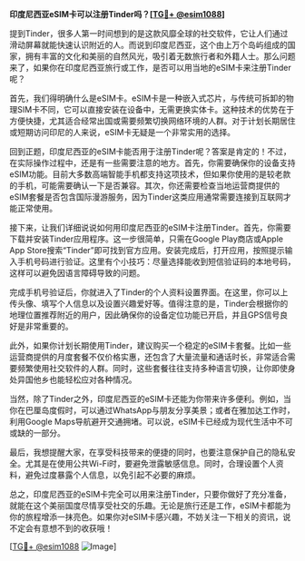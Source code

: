 **印度尼西亚eSIM卡可以注册Tinder吗？[[TG💪+ @esim1088](https://t.me/s/esim1088)]**

提到Tinder，很多人第一时间想到的是这款风靡全球的社交软件，它让人们通过滑动屏幕就能快速认识附近的人。而说到印度尼西亚，这个由上万个岛屿组成的国家，拥有丰富的文化和美丽的自然风光，吸引着无数旅行者和外籍人士。那么问题来了，如果你在印度尼西亚旅行或工作，是否可以用当地的eSIM卡来注册Tinder呢？

首先，我们得明确什么是eSIM卡。eSIM卡是一种嵌入式芯片，与传统可拆卸的物理SIM卡不同，它可以直接安装在设备中，无需更换实体卡。这种技术的优势在于方便快捷，尤其适合经常出国或需要频繁切换网络环境的人群。对于计划长期居住或短期访问印尼的人来说，eSIM卡无疑是一个非常实用的选择。

回到正题，印度尼西亚的eSIM卡能否用于注册Tinder呢？答案是肯定的！不过，在实际操作过程中，还是有一些需要注意的地方。首先，你需要确保你的设备支持eSIM功能。目前大多数高端智能手机都支持这项技术，但如果你使用的是较老款的手机，可能需要确认一下是否兼容。其次，你还需要检查当地运营商提供的eSIM套餐是否包含国际漫游服务，因为Tinder这类应用通常需要连接到互联网才能正常使用。

接下来，让我们详细说说如何用印度尼西亚的eSIM卡注册Tinder。首先，你需要下载并安装Tinder应用程序。这一步很简单，只需在Google Play商店或Apple App Store搜索“Tinder”即可找到官方应用。安装完成后，打开应用，按照提示输入手机号码进行验证。这里有个小技巧：尽量选择能收到短信验证码的本地号码，这样可以避免因语言障碍导致的问题。

完成手机号验证后，你就进入了Tinder的个人资料设置界面。在这里，你可以上传头像、填写个人信息以及设置兴趣爱好等。值得注意的是，Tinder会根据你的地理位置推荐附近的用户，因此确保你的设备定位功能已开启，并且GPS信号良好是非常重要的。

此外，如果你计划长期使用Tinder，建议购买一个稳定的eSIM卡套餐。比如一些运营商提供的月度套餐不仅价格实惠，还包含了大量流量和通话时长，非常适合需要频繁使用社交软件的人群。同时，这些套餐往往支持多种语言切换，让你即使身处异国他乡也能轻松应对各种情况。

当然，除了Tinder之外，印度尼西亚的eSIM卡还能为你带来许多便利。例如，当你在巴厘岛度假时，可以通过WhatsApp与朋友分享美景；或者在雅加达工作时，利用Google Maps导航避开交通拥堵。可以说，eSIM卡已经成为现代生活中不可或缺的一部分。

最后，我想提醒大家，在享受科技带来的便捷的同时，也要注意保护自己的隐私安全。尤其是在使用公共Wi-Fi时，要避免泄露敏感信息。同时，合理设置个人资料，避免过度暴露个人信息，以免引起不必要的麻烦。

总之，印度尼西亚的eSIM卡完全可以用来注册Tinder，只要你做好了充分准备，就能在这个美丽国度尽情享受社交的乐趣。无论是旅行还是工作，eSIM卡都能为你的旅程增添一抹亮色。如果你对eSIM卡感兴趣，不妨关注一下相关的资讯，说不定会有意想不到的收获哦！

[[TG💪+ @esim1088](https://t.me/s/esim1088) ![Image](https://i.postimg.cc/4NQfJmqS/Snipaste-2025-05-13-00-14-12.png)]